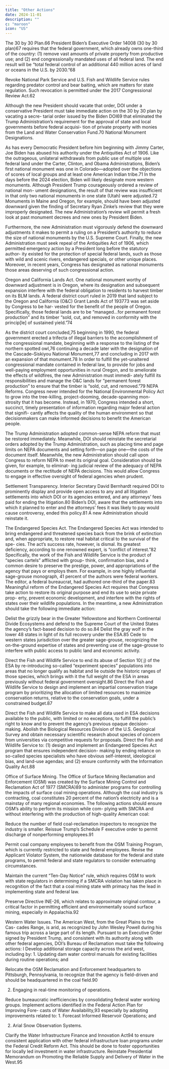 ```yaml
---
title: "Other Actions"
date: 2024-11-01
description: ""
c: "maroon"
icon: "US"
---
```



The 30 by 30 Plan.66 President Biden’s Executive Order 14008 (30 by 30
plan)67 requires that the federal government, which already owns one-third of
the country: (1) remove vast amounts of private property from productive use;
and (2) end congressionally mandated uses of all federal land. The end result
will be “total federal control of an additional 440 million acres of land or oceans
in the U.S. by 2030.”68

Revoke National Park Service and U.S. Fish and Wildlife Service rules
regarding predator control and bear baiting, which are matters for state
regulation. Such revocation is permitted under the 2017 Congressional
Review Act.62

Although the new President should vacate that order, DOI under a conservative
President must take immediate action on the 30 by 30 plan by vacating a secre-
tarial order issued by the Biden DOI69 that eliminated the Trump Administration’s
requirement for the approval of state and local governments before federal acquisi-
tion of private property with monies from the Land and Water Conservation Fund.70
National Monument Designations. 

As has every Democratic President before
him beginning with Jimmy Carter, Joe Biden has abused his authority under the
Antiquities Act of 1906. Like the outrageous, unilateral withdrawals from public use
of multiple use federal land under the Carter, Clinton, and Obama Administrations,
Biden’s first national monument was one in Colorado—adopted over the objections
of scores of local groups and at least one American Indian tribe.71 In the days before
the 2024 election, Biden will likely designate more western monuments.
Although President Trump courageously ordered a review of national mon-
ument designations, the result of that review was insufficient in that only two
national monuments in one state (Utah) were adjusted.72 Monuments in Maine
and Oregon, for example, should have been adjusted downward given the finding
of Secretary Ryan Zinke’s review that they were improperly designated. The new
Administration’s review will permit a fresh look at past monument decrees and
new ones by President Biden.

Furthermore, the new Administration must vigorously defend the downward
adjustments it makes to permit a ruling on a President’s authority to reduce the
size of national monuments by the U.S. Supreme Court.
Finally, the new Administration must seek repeal of the Antiquities Act of 1906,
which permitted emergency action by a President long before the statutory author-
ity existed for the protection of special federal lands, such as those with wild and
scenic rivers, endangered specials, or other unique places. Moreover, in recent
years, Congress has designated as national monuments those areas deserving of
such congressional action.

Oregon and California Lands Act. One national monument worthy of downward adjustment is in Oregon, where its designation and subsequent expansion
interfere with the federal obligation to residents to harvest timber on its BLM
lands. A federal district court ruled in 2019 that land subject to the Oregon and
California (O&C) Grant Lands Act of 193773 was set aside by Congress to be har-
vested for the benefit of the people of Oregon. Specifically, those federal lands are
to be “managed...for permanent forest production” and its timber “sold, cut, and
removed in conformity with the princip[le] of sustained yield.”74

As the district court concluded,75 beginning in 1990, the federal government
erected a trifecta of illegal barriers to the accomplishment of the congressional
mandate, beginning with a response to the listing of the northern spotted owl,76
continuing a decade later with the designation of the Cascade–Siskiyou National
Monument,77 and concluding in 2017 with an expansion of that monument.78 In order to fulfill the yet-unaltered congressional mandate contained in federal law, to provide for jobs and well-paying employment opportunities in rural Oregon,
and to ameliorate the effects of wildfires, the new Administration must immedi-
ately fulfill its responsibilities and manage the O&C lands for “permanent forest
production” to ensure that the timber is “sold, cut, and removed.”79
NEPA Reforms. Congress never intended for the National Environmental
Policy Act to grow into the tree-killing, project-dooming, decade-spanning mon-
strosity that it has become. Instead, in 1970, Congress intended a short, succinct,
timely presentation of information regarding major federal action that signifi-
cantly affects the quality of the human environment so that decisionmakers can
make informed decisions to benefit the American people.

The Trump Administration adopted common-sense NEPA reform that must
be restored immediately. Meanwhile, DOI should reinstate the secretarial orders
adopted by the Trump Administration, such as placing time and page limits on
NEPA documents and setting forth—on page one—the costs of the document itself.
Meanwhile, the new Administration should call upon Congress to reform NEPA
to meet its original goal. Consideration should be given, for example, to eliminat-
ing judicial review of the adequacy of NEPA documents or the rectitude of NEPA
decisions. This would allow Congress to engage in effective oversight of federal
agencies when prudent.

Settlement Transparency. Interior Secretary David Bernhardt required DOI
to prominently display and provide open access to any and all litigation settlements
into which DOI or its agencies entered, and any attorneys’ fees paid for ending
the litigation.80 Biden’s DOI, aware that the settlements into which it planned to
enter and the attorneys’ fees it was likely to pay would cause controversy, ended
this policy.81 A new Administration should reinstate it.

The Endangered Species Act. The Endangered Species Act was intended
to bring endangered and threatened species back from the brink of extinction
and, when appropriate, to restore real habitat critical to the survival of the spe-
cies. The act’s success rate, however, is dismal. Its greatest deficiency, according
to one renowned expert, is “conflict of interest.”82 Specifically, the work of the
Fish and Wildlife Service is the product of “species cartels” afflicted with group-
think, confirmation bias, and a common desire to preserve the prestige, power,
and appropriations of the agency that pays or employs them. For example, in one
highly influential sage-grouse monograph, 41 percent of the authors were federal
workers. The editor, a federal bureaucrat, had authored one-third of the paper.83
Meaningful reform of the Endangered Species Act requires that Congress
take action to restore its original purpose and end its use to seize private prop-
erty, prevent economic development, and interfere with the rights of states over
their wildlife populations. In the meantime, a new Administration should take the
following immediate action:

Delist the grizzly bear in the Greater Yellowstone and Northern
Continental Divide Ecosystems and defend to the Supreme Court of the
United States the agency’s fact-based decision to do so.84
Delist the gray wolf in the lower 48 states in light of its full recovery
under the ESA.85
Cede to western states jurisdiction over the greater sage-grouse,
recognizing the on-the-ground expertise of states and preventing use
of the sage-grouse to interfere with public access to public land and
economic activity.

Direct the Fish and Wildlife Service to end its abuse of Section 10( j) of the
ESA by re-introducing so-called “experiment species” populations into
areas that no longer qualify as habitat and lie outside the historic ranges
of those species, which brings with it the full weight of the ESA in areas
previously without federal government oversight.86
Direct the Fish and Wildlife Service to design and implement an impartial
conservation triage program by prioritizing the allocation of limited
resources to maximize conservation returns, relative to the conservation
goals, under a constrained budget.87

Direct the Fish and Wildlife Service to make all data used in ESA decisions
available to the public, with limited or no exceptions, to fulfill the public’s
right to know and to prevent the agency’s previous opaque decision-making.
Abolish the Biological Resources Division of the U.S. Geological Survey
and obtain necessary scientific research about species of concern from
universities via competitive requests for proposals.
Direct the Fish and Wildlife Service to: (1) design and implement an
Endangered Species Act program that ensures independent decision-
making by ending reliance on so-called species specialists who have
obvious self-interest, ideological bias, and land-use agendas; and (2) ensure
conformity with the Information Quality Act.88

Office of Surface Mining. The Office of Surface Mining Reclamation and
Enforcement (OSM) was created by the Surface Mining Control and Reclamation
Act of 1977 (SMCRA)89 to administer programs for controlling the impacts of surface
coal mining operations. Although the coal industry is contracting, coal constitutes 20 percent of the nation’s electricity and is a mainstay of many regional economies.
The following actions should ensure OSM’s ability to perform its mission while com-
plying with SMCRA and without interfering with the production of high-quality
American coal:

Reduce the number of field coal-reclamation inspectors to recognize the
industry is smaller.
Reissue Trump’s Schedule F executive order to permit discharge of
nonperforming employees.91

Permit coal company employees to benefit from the OSM Training
Program, which is currently restricted to state and federal employees.
Revise the Applicant Violator System, the nationwide database for the
federal and state programs, to permit federal and state regulators to
consider extenuating circumstances.

Maintain the current “Ten-Day Notice” rule, which requires OSM to work
with state regulators in determining if a SMCRA violation has taken place in
recognition of the fact that a coal mining state with primacy has the lead in
implementing state and federal law.

Preserve Directive INE-26, which relates to approximate original contour,
a critical factor in permitting efficient and environmentally sound surface
mining, especially in Appalachia.92

Western Water Issues. The American West, from the Great Plains to the Cas-
cades Range, is arid, as recognized by John Wesley Powell during his famous trip
across a large part of its length. Pursuant to an Executive Order signed by President
Trump, and consistent with its authority along with other federal agencies, DOI’s
Bureau of Reclamation must take the following actions:
l
Develop additional storage capacity across the arid west, including by:
1.
Updating dam water control manuals for existing facilities during
routine operations; and

Relocate the OSM Reclamation and Enforcement headquarters to
Pittsburgh, Pennsylvania, to recognize that the agency is field-driven and
should be headquartered in the coal field.90

2. Engaging in real-time monitoring of operations.

Reduce bureaucratic inefficiencies by consolidating federal water
working groups.
Implement actions identified in the Federal Action Plan for Improving Fore-
casts of Water Availability,93 especially by adopting improvements related to:
1.
Forecast Informed Reservoir Operations; and

2. Arial Snow Observation Systems.

Clarify the Water Infrastructure Finance and Innovation Act94 to ensure
consistent application with other federal infrastructure loan programs
under the Federal Credit Reform Act. This should be done to foster
opportunities for locally led investment in water infrastructure.
Reinstate Presidential Memorandum on Promoting the Reliable Supply
and Delivery of Water in the West.95

